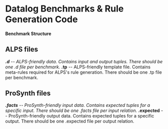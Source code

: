 # Datalog Benchmarks & Rule Generation Code

#### Benchmark Structure
## ALPS files
<b>*.d</b> -- ALPS-friendly data. Contains input and output tuples. There should be one .d file per benchmark.
<b>*.tp</b> -- ALPS-friendly template file. Contains meta-rules required for ALPS's rule generation. There should be one .tp file per benchmark.

## ProSynth files
<b>*.facts</b> -- ProSynth-friendly input data. Contains expected tuples for a specific input. There should be one .facts file per input relation. 
<b>*.expected</b> -- ProSynth-friendly output data. Contains expected tuples for a specific output. There should be one .expected file per output relation. 

